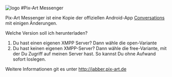 ![logo](https://raw.githubusercontent.com/kriztan/Pix-Art-Messenger/c85bd74f468963563f5bcfc818a7f2cdc4cded07/art/icon.png)
#Pix-Art Messenger

Pix-Art Messenger ist eine Kopie der offiziellen Android-App [Conversations](https://github.com/siacs/Conversations) mit einigen Änderungen.

Welche Version soll ich herunterladen?

1. Du hast einen eigenen XMPP Server? Dann wähle die open-Variante
2. Du hast keinen eigenen XMPP-Server? Dann wähle die free-Variante, mit der Du Zugriff auf meinen Server hast. So kannst Du ohne Aufwand sofort loslegen.

Weitere Informationen git es unter http://jabber.pix-art.de
